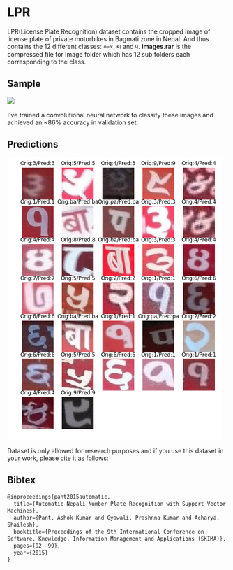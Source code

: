 # LPR

LPR(License Plate Recognition) dataset contains the cropped image of license plate of private motorbikes in Bagmati zone in Nepal. And thus contains the 12 different classes: ०-९, बा and प. **images.rar** is the compressed file for Image folder which has 12 sub folders each corresponding to the class.

## Sample
![](https://github.com/jangedd/LPR/blob/master/samples.png?raw=true)

I've trained a convolutional neural network to classify these images and achieved an ~86% accuracy in validation set.


## Predictions
![](https://github.com/jangedoo/LPR/blob/master/predictions.png?raw=true)

Dataset is only allowed for research purposes and if you use this dataset in your work, please cite it as follows:
## Bibtex
```
@inproceedings{pant2015automatic,
  title={Automatic Nepali Number Plate Recognition with Support Vector Machines},
  author={Pant, Ashok Kumar and Gyawali, Prashnna Kumar and Acharya, Shailesh},
  booktitle={Proceedings of the 9th International Conference on Software, Knowledge, Information Management and Applications (SKIMA)},
  pages={92--99},
  year={2015}
}
```
